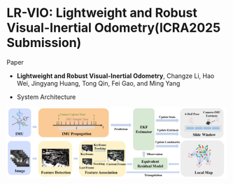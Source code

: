# LR-VIO: Lightweight and Robust Visual-Inertial Odometry(ICRA2025 Submission)

Paper

- **Lightweight and Robust Visual-Inertial Odometry**, Changze Li, Hao Wei, Jingyang Huang, Tong Qin, Fei Gao, and Ming Yang

- System Architecture

![](./fig/vio.png)
